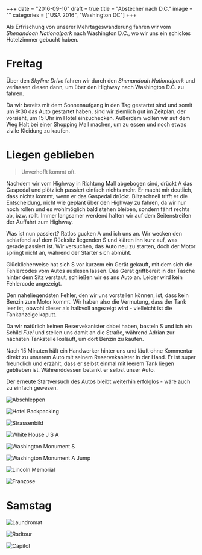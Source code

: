 +++
date = "2016-09-10"
draft = true
title = "Abstecher nach D.C."
image = ""
categories = ["USA 2016", "Washington DC"]
+++

Als Erfrischung von unserer Mehrtageswanderung
fahren wir vom *Shenandoah Nationalpark* nach
Washington D.C., wo wir uns ein schickes 
Hotelzimmer gebucht haben. 

# Freitag

Über den *Skyline Drive* fahren wir durch
den *Shenandoah Nationalpark* und verlassen
diesen dann, um über den Highway nach
Washington D.C. zu fahren. 

Da wir bereits mit dem Sonnenaufgang in den
Tag gestartet sind und somit um 9:30 das
Auto gestartet haben, sind wir ziemlich gut
im Zeitplan, der vorsieht, um 15 Uhr im 
Hotel einzuchecken. 
Außerdem wollen wir auf dem Weg Halt bei
einer Shopping Mall machen, 
um zu essen und noch etwas zivile Kleidung zu
kaufen. 

# Liegen geblieben

> Unverhofft kommt oft. 

Nachdem wir vom Highway in Richtung Mall
abgebogen sind, drückt A das Gaspedal
und plötzlich passiert einfach nichts mehr. 
Er macht mir deutlich, dass nichts kommt,
wenn er das Gaspedal drückt. 
Blitzschnell trifft er die Entscheidung,
nicht wie geplant über den Highway zu fahren,
da wir nur noch rollen und es wohlmöglich
bald stehen bleiben, sondern fährt rechts
ab, bzw. rollt. 
Immer langsamer werdend halten wir
auf dem Seitenstreifen der Auffahrt zum Highway. 

Was ist nun passiert? Ratlos gucken A und ich
uns an.
Wir wecken den schlafend auf dem Rücksitz 
liegenden S und klären ihn kurz auf, was gerade passiert ist. 
Wir versuchen, das Auto neu zu starten, doch
der Motor springt nicht an, während der 
Starter sich abmüht. 

Glücklicherweise hat sich S vor kurzem ein
Gerät gekauft, mit dem sich die Fehlercodes
vom Autos auslesen lassen. 
Das Gerät griffbereit in der Tasche hinter
dem Sitz verstaut, schließen wir es ans Auto 
an. Leider wird kein Fehlercode angezeigt. 

Den naheliegendsten Fehler, den wir uns 
vorstellen können, ist, dass kein Benzin
zum Motor kommt. 
Wir haben also die Vermutung, dass der Tank
leer ist, obwohl dieser als halbvoll
angezeigt wird - vielleicht ist die 
Tankanzeige kaputt. 

Da wir natürlich keinen Reservekanister dabei haben, basteln S und ich ein Schild
*Fuel* und stellen uns damit an die Straße,
während Adrian zur nächsten Tankstelle 
losläuft, um dort Benzin zu kaufen. 

Nach 15 Minuten hält ein Handwerker hinter
uns und
läuft ohne Kommentar direkt zu unserem Auto
mit seinem Reservekanister in der Hand. 
Er ist super freundlich und erzählt, dass
er selbst einmal mit leerem Tank liegen geblieben ist. 
Währenddessen betankt er selbst unser Auto. 

Der erneute Startversuch des Autos bleibt 
weiterhin erfolglos - wäre auch zu einfach
gewesen. 

![Abschleppen](/images/2016-09-09_Abschleppen.jpg)

![Hotel Backpacking](/images/2016-09-09_Hotel-Backpacking.jpg)

![Strassenbild](/images/2016-09-09_Strassenbild.jpg)

![White House J S A](/images/2016-09-09_White-House-J-S-A.jpg)

![Washington Monument S](/images/2016-09-09_Washington-Monument-S.jpg)

![Washington Monument A Jump](/images/2016-09-09_Washington-Monument-A.jpg)

![Lincoln Memorial](/images/2016-09-09_Lincoln-Memorial.jpg)

![Franzose](/images/2016-09-09_Franzose.jpg)

# Samstag

![Laundromat](/images/2016-09-10_Laundromat.jpg)

![Radtour](/images/2016-09-10_Radtour.jpg)

![Capitol](/images/2016-09-10_Capitol.jpg)
